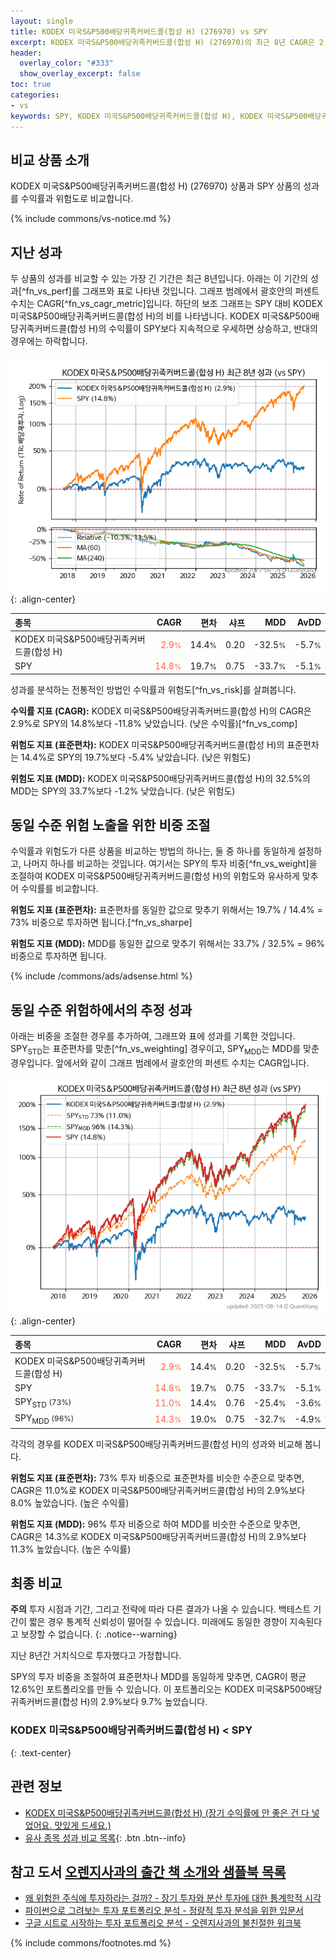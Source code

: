 ```yaml
---
layout: single
title: KODEX 미국S&P500배당귀족커버드콜(합성 H) (276970) vs SPY
excerpt: KODEX 미국S&P500배당귀족커버드콜(합성 H) (276970)의 최근 8년 CAGR은 2.9%로 SPY의 14.8%보다 -11.8% 낮았습니다.
header:
  overlay_color: "#333"
  show_overlay_excerpt: false
toc: true
categories:
- vs
keywords: SPY, KODEX 미국S&P500배당귀족커버드콜(합성 H), KODEX 미국S&P500배당귀족커버드콜(합성 H) SPY 비교, 276970, 276970 276970 비교
---
```


## 비교 상품 소개


KODEX 미국S&P500배당귀족커버드콜(합성 H) (276970) 상품과 SPY 상품의 성과를 수익률과 위험도로 비교합니다.





{% include commons/vs-notice.md %}

## 지난 성과

두 상품의 성과를 비교할 수 있는 가장 긴 기간은 최근 8년입니다. 아래는 이 기간의 성과[^fn_vs_perf]를 그래프와 표로 나타낸 것입니다.
그래프 범례에서 괄호안의 퍼센트 수치는 CAGR[^fn_vs_cagr_metric]입니다.
하단의 보조 그래프는 SPY 대비 KODEX 미국S&P500배당귀족커버드콜(합성 H)의 비를 나타냅니다.
KODEX 미국S&P500배당귀족커버드콜(합성 H)의 수익률이 SPY보다 지속적으로 우세하면 상승하고, 반대의 경우에는 하락합니다.

![KODEX 미국S&P500배당귀족커버드콜(합성 H)](/vs/images/276970-vs-spy_dual.png){: .align-center}

| **종목** | **CAGR** | **편차** | **샤프** | **MDD** | **AvDD** |
| :------------ | ------: | -----------: | -------: | ------: | -------: |
| KODEX 미국S&P500배당귀족커버드콜(합성 H) | <span style="color: tomato">2.9<small>%</small></span> | 14.4<small>%</small> | 0.20 | -32.5<small>%</small> | -5.7<small>%</small> |
| SPY | <span style="color: tomato">14.8<small>%</small></span> | 19.7<small>%</small> | 0.75 | -33.7<small>%</small> | -5.1<small>%</small> |

<!-- more -->


성과를 분석하는 전통적인 방법인 수익률과 위험도[^fn_vs_risk]를 살펴봅니다.

**수익률 지표 (CAGR):** KODEX 미국S&P500배당귀족커버드콜(합성 H)의 CAGR은 2.9%로 SPY의 14.8%보다 -11.8% 낮았습니다. (낮은 수익률)[^fn_vs_comp]

**위험도 지표 (표준편차):** KODEX 미국S&P500배당귀족커버드콜(합성 H)의 표준편차는 14.4%로 SPY의 19.7%보다 -5.4% 낮았습니다. (낮은 위험도)

**위험도 지표 (MDD):** KODEX 미국S&P500배당귀족커버드콜(합성 H)의 32.5%의 MDD는 SPY의 33.7%보다 -1.2% 낮았습니다. (낮은 위험도)



## 동일 수준 위험 노출을 위한 비중 조절

수익률과 위험도가 다른 상품을 비교하는 방법의 하나는, 둘 중 하나를 동일하게 설정하고, 나머지 하나를 비교하는 것입니다.
여기서는 SPY의 투자 비중[^fn_vs_weight]을 조절하여 KODEX 미국S&P500배당귀족커버드콜(합성 H)의 위험도와 유사하게 맞추어 수익률를 비교합니다.

**위험도 지표 (표준편차):** 표준편차를 동일한 값으로 맞추기 위해서는 19.7% / 14.4% = 73% 비중으로 투자하면 됩니다.[^fn_vs_sharpe]

**위험도 지표 (MDD):** MDD를 동일한 값으로 맞추기 위해서는 33.7% / 32.5% = 96% 비중으로 투자하면 됩니다.


{% include /commons/ads/adsense.html %}



## 동일 수준 위험하에서의 추정 성과

아래는 비중을 조절한 경우를 추가하여, 그래프와 표에 성과를 기록한 것입니다.
SPY<sub>STD</sub>는 표준편차를 맞춘[^fn_vs_weighting] 경우이고, SPY<sub>MDD</sub>는 MDD를 맞춘 경우입니다.
앞에서와 같이 그래프 범례에서 괄호안의 퍼센트 수치는 CAGR입니다.


![KODEX 미국S&P500배당귀족커버드콜(합성 H)](/vs/images/276970-vs-spy.png){: .align-center}



| **종목** | **CAGR** | **편차** | **샤프** | **MDD** | **AvDD** |
| :------------ | ------: | -----------: | -------: | ------: | -------: |
| KODEX 미국S&P500배당귀족커버드콜(합성 H) | <span style="color: tomato">2.9<small>%</small></span> | 14.4<small>%</small> | 0.20 | -32.5<small>%</small> | -5.7<small>%</small> |
| SPY | <span style="color: tomato">14.8<small>%</small></span> | 19.7<small>%</small> | 0.75 | -33.7<small>%</small> | -5.1<small>%</small> |
| SPY<sub>STD</sub> <small>(73%)</small> | <span style="color: tomato">11.0<small>%</small></span> | 14.4<small>%</small> | 0.76 | -25.4<small>%</small> | -3.6<small>%</small> |
| SPY<sub>MDD</sub> <small>(96%)</small> | <span style="color: tomato">14.3<small>%</small></span> | 19.0<small>%</small> | 0.75 | -32.7<small>%</small> | -4.9<small>%</small> |



각각의 경우를 KODEX 미국S&P500배당귀족커버드콜(합성 H)의 성과와 비교해 봅니다.

**위험도 지표 (표준편차):** 73% 투자 비중으로 표준편차를 비슷한 수준으로 맞추면, CAGR은 11.0%로 KODEX 미국S&P500배당귀족커버드콜(합성 H)의 2.9%보다 8.0% 높았습니다. (높은 수익률)

**위험도 지표 (MDD):** 96% 투자 비중으로 하여 MDD를 비슷한 수준으로 맞추면, CAGR은 14.3%로 KODEX 미국S&P500배당귀족커버드콜(합성 H)의 2.9%보다 11.3% 높았습니다. (높은 수익률)




## 최종 비교

**주의** 투자 시점과 기간, 그리고 전략에 따라 다른 결과가 나올 수 있습니다. 백테스트 기간이 짧은 경우 통계적 신뢰성이 떨어질 수 있습니다. 미래에도 동일한 경향이 지속된다고 보장할 수 없습니다.
{: .notice--warning}

지난 8년간 거치식으로 투자했다고 가정합니다.

SPY의 투자 비중을 조절하여 표준편차나 MDD를 동일하게 맞추면, CAGR이 평균 12.6%인 포트폴리오를 만들 수 있습니다.
이 포트폴리오는 KODEX 미국S&P500배당귀족커버드콜(합성 H)의 2.9%보다 9.7% 높았습니다.

### KODEX 미국S&P500배당귀족커버드콜(합성 H) &lt; SPY
{: .text-center}


## 관련 정보

- [KODEX 미국S&P500배당귀족커버드콜(합성 H) (장기 수익률에 안 좋은 건 다 넣었어요. 맛있게 드세요.)](https://kongdori.tistory.com/258)
- [유사 종목 성과 비교 목록](/vs/){: .btn .btn--info}


## 참고 도서 [오렌지사과의 출간 책 소개와 샘플북 목록](https://kongdori.tistory.com/691)

- [왜 위험한 주식에 투자하라는 걸까? - 장기 투자와 분산 투자에 대한 통계학적 시각](https://kongdori.tistory.com/421)
- [파이썬으로 그려보는 투자 포트폴리오 분석  - 정량적 투자 분석을 위한 입문서](https://kongdori.tistory.com/643)
- [구글 시트로 시작하는 투자 포트폴리오 분석 - 오렌지사과의 불친절한 워크북](https://kongdori.tistory.com/449)

{% include commons/footnotes.md %}